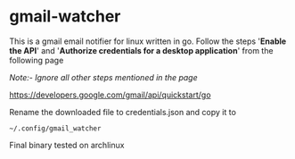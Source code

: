 # gmail-watcher
This is a gmail email notifier for linux written in go.
Follow the steps '**Enable the API**' and '**Authorize credentials for a desktop application**' from the following page

*Note:- Ignore all other steps mentioned in the page*

https://developers.google.com/gmail/api/quickstart/go



Rename the downloaded file to credentials.json and copy it to
```
~/.config/gmail_watcher
```
Final binary tested on archlinux
